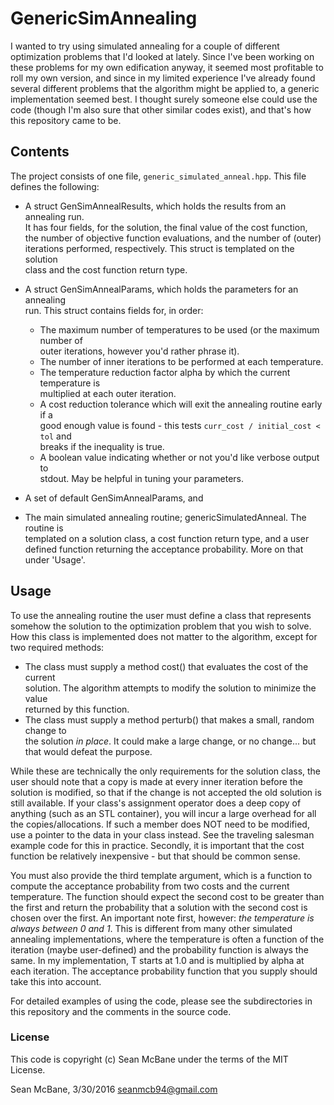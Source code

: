 # GenericSimAnnealing
I wanted to try using simulated annealing for a couple of different optimization
problems that I'd looked at lately. Since I've been working on these problems
for my own edification anyway, it seemed most profitable to roll my own version,
and since in my limited experience I've already found several different problems
that the algorithm might be applied to, a generic implementation seemed best. 
I thought surely someone else could use the code (though I'm also sure that 
other similar codes exist), and that's how this repository came to be.

## Contents
The project consists of one file, `generic_simulated_anneal.hpp`. This file 
defines the following:

+ A struct GenSimAnnealResults, which holds the results from an annealing run.  
  It has four fields, for the solution, the final value of the cost function,  
  the number of objective function evaluations, and the number of (outer)  
  iterations performed, respectively. This struct is templated on the solution  
  class and the cost function return type.
+ A struct GenSimAnnealParams, which holds the parameters for an annealing  
  run. This struct contains fields for, in order:
  
  * The maximum number of temperatures to be used (or the maximum number of  
    outer iterations, however you'd rather phrase it). 
  * The number of inner iterations to be performed at each temperature.
  * The temperature reduction factor alpha by which the current temperature is  
    multiplied at each outer iteration.
  * A cost reduction tolerance which will exit the annealing routine early if a  
    good enough value is found - this tests `curr_cost / initial_cost < tol` and  
    breaks if the inequality is true.
  * A boolean value indicating whether or not you'd like verbose output to  
    stdout. May be helpful in tuning your parameters.
    
+ A set of default GenSimAnnealParams, and
+ The main simulated annealing routine; genericSimulatedAnneal. The routine is  
  templated on a solution class, a cost function return type, and a user defined
  function returning the acceptance probability. More on that under 'Usage'.
      
  
## Usage
To use the annealing routine the user must define a class that represents 
somehow the solution to the optimization problem that you wish to solve. How 
this class is implemented does not matter to the algorithm, except for two 
required methods:

+ The class must supply a method cost() that evaluates the cost of the current  
  solution. The algorithm attempts to modify the solution to minimize the value  
  returned by this function.
+ The class must supply a method perturb() that makes a small, random change to  
  the solution *in place*. It could make a large change, or no change... but  
  that would defeat the purpose.
  
While these are technically the only requirements for the solution class, the 
user should note that a copy is made at every inner iteration before the 
solution is modified, so that if the change is not accepted the old solution is
still available. If your class's assignment operator does a deep copy of 
anything (such as an STL container), you will incur a large overhead for all the
copies/allocations. If such a member does NOT need to be modified, use a pointer
to the data in your class instead. See the traveling salesman example code for
this in practice. Secondly, it is important that the cost function be relatively
inexpensive - but that should be common sense.

You must also provide the third template argument, which is a function to 
compute the acceptance probability from two costs and the current temperature.
The function should expect the second cost to be greater than the first and 
return the probability that a solution with the second cost is chosen over the 
first. An important note first, however: *the temperature is always between 0 and 1*.
This is different from many other simulated annealing implementations, where the
temperature is often a function of the iteration (maybe user-defined) and the
probability function is always the same. In my implementation, T starts at 1.0 
and is multiplied by alpha at each iteration. The acceptance probability function
that you supply should take this into account.

For detailed examples of using the code, please see the subdirectories in this
repository and the comments in the source code.

### License
This code is copyright (c) Sean McBane under the terms of the MIT License.

Sean McBane, 3/30/2016 <seanmcb94@gmail.com>
